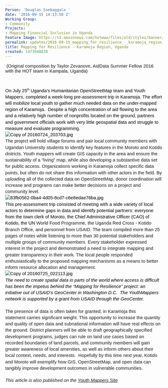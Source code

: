 ```yaml
---
Person: 'Douglas Ssebaggala '
date: '2016-09-15 14:13:58 Z'
Working Group:
- Community
Projects:
- Mapping Financial Inclusion in Uganda
Feature Image: https://s3.amazonaws.com/hotwww/files/old/styles/banner/public/10c518ac-197a-40c6-8e4b-0aca07b88829.jpg
permalink: updates/2016-09-15_mapping_for_resilience_-_karamoja_region_uganda
title: Mapping for Resilience - Karamoja Region, Uganda
created: 1473948838
---
```

<p>&nbsp;<span style="font-family: Arial; font-size: 14.6667px; font-variant: normal; font-weight: 400; white-space: pre-wrap; background-color: transparent;">(Original composition by Taylor Zevanove</span><span style="font-family: Arial; font-size: 14.6667px; font-variant: normal; font-weight: 400; white-space: pre-wrap; background-color: transparent;">, AidData Summer Fellow 2016 with the HOT team in Kampala, Uganda)</span></p><p>&nbsp;</p><p style="line-height: 1.38; margin-top: 0pt; margin-bottom: 0pt;" dir="ltr"><span style="font-size: 14.666666666666666px; font-family: Arial; color: #000000; background-color: transparent; font-weight: 400; font-style: normal; font-variant: normal; text-decoration: none; vertical-align: baseline; white-space: pre-wrap;">On July 25</span><span style="font-size: 8.799999999999999px; font-family: Arial; color: #000000; background-color: transparent; font-weight: 400; font-style: normal; font-variant: normal; text-decoration: none; vertical-align: super; white-space: pre-wrap;">th</span><span style="font-size: 14.666666666666666px; font-family: Arial; color: #000000; background-color: transparent; font-weight: 400; font-style: normal; font-variant: normal; text-decoration: none; vertical-align: baseline; white-space: pre-wrap;"> Uganda’s Humanitarian OpenStreetMap team and Youth Mappers, completed a week-long pre-assessment trip in Karamoja. The effort will mobilize local youth to gather much needed data on the under-mapped region of Karamoja. &nbsp;Despite a high concentration of aid flowing to the area and a relatively high number of nonprofits located on the ground, partners and government officials work with very little geospatial data and struggle to measure and evaluate programming.</span></p><p style="line-height: 1.38; margin-top: 0pt; margin-bottom: 0pt;" dir="ltr"><span style="font-size: 14.666666666666666px; font-family: Arial; color: #000000; background-color: transparent; font-weight: 400; font-style: normal; font-variant: normal; text-decoration: none; vertical-align: baseline; white-space: pre-wrap;"><img style="border: none; transform: rotate(0.00rad); -webkit-transform: rotate(0.00rad);" src="https://lh3.googleusercontent.com/oKW_8siqn1CR9bqBqftbsBCbrKKrG9V48F1wILrOMMZVV9GhSv8KFzlH9gmAU085yWqVt9aVQYGVo3h7F2BW24hSLq2s5fRMvjulyUlzZHOkRZoWi6DxZHtCUr78BOJrmwYusI-h" alt="Copy of 20160724_203703.jpg" style="width:624px;height:375px"></span></p><p style="line-height: 1.38; margin-top: 0pt; margin-bottom: 0pt;" dir="ltr"><span style="font-size: 14.6667px; font-family: Arial; font-weight: 400; font-style: normal; font-variant: normal; white-space: pre-wrap; background-color: transparent;">The project will hold village forums and pair local community members with Ugandan University students to identify key features in the Moroto and Kotido districts. Youth mappers will create GIS capacity in the area and ensure the sustainability of a “living” map, while also developing a substantive data set for public access. Organizations working in Karamoja collect specific data points, but often do not share this information with other actors in the field. By uploading all of the collected data on OpenStreetMap, donor coordination will increase and programs can make better decisions on a project and community level.</span></p><p style="line-height: 1.38; margin-top: 0pt; margin-bottom: 0pt;" dir="ltr"><span style="font-size: 14.666666666666666px; font-family: Arial; color: #000000; background-color: transparent; font-weight: 400; font-style: normal; font-variant: normal; text-decoration: none; vertical-align: baseline; white-space: pre-wrap;"><img style="border: none; transform: rotate(0.00rad); -webkit-transform: rotate(0.00rad);" src="https://lh4.googleusercontent.com/qBGsVhcyahykEcN4qujOy5RLKGN2P5lY5fWUrFI2xr90FXSQu5qMCuiObbrKm_FSEshbW8CSQpVxajEFH11A4equXBHOXG-XDkpR9VM2jDg8EuK0Asv4kejJ6I5q-HAKTyB9_9uG" alt="83fb0562-0ba4-4d05-8cd7-c6e8edae76ba.jpg" style="width:624px;height:375px"></span></p><p style="line-height: 1.38; margin-top: 0pt; margin-bottom: 0pt;" dir="ltr"><span style="font-size: 14.666666666666666px; font-family: Arial; color: #000000; background-color: transparent; font-weight: 400; font-style: normal; font-variant: normal; text-decoration: none; vertical-align: baseline; white-space: pre-wrap;">This pre-assessment trip consisted of meeting with a wide variety of local actors to determine gaps in data and identify potential partners: everyone from the town clerk of Moroto, the Chief Administrative Officer (CAO) of Kotido, the UN&nbsp;</span><span style="font-family: Arial; font-size: 14.6667px; font-style: normal; font-variant: normal; font-weight: normal; line-height: 20.24px; white-space: pre-wrap;">World Food Programme, </span><span style="font-family: Arial; font-size: 14.6667px; font-style: normal; font-variant: normal; font-weight: 400; white-space: pre-wrap; background-color: transparent;">the Uganda Red Cross - Kotido Branch Office, and personnel from USAID. The team compiled more than 25 pages of notes while listening to more than 30 potential stakeholders and multiple groups of community members. Every stakeholder expressed interest in the project and demonstrated a need to integrate mapping and greater transparency in their work. The local people responded enthusiastically to the proposed mapping mechanisms as a means to better inform resource allocation and management.</span></p><p style="line-height: 1.38; margin-top: 0pt; margin-bottom: 0pt;" dir="ltr"><span style="font-size: 14.666666666666666px; font-family: Arial; color: #000000; background-color: transparent; font-weight: 400; font-style: normal; font-variant: normal; text-decoration: none; vertical-align: baseline; white-space: pre-wrap;"><img style="border: none; transform: rotate(0.00rad); -webkit-transform: rotate(0.00rad);" src="https://lh6.googleusercontent.com/XrET6LW3kE6bfO4XHxcVTiVbzkb332qztxTntEbrrSxIV8LCTOR5ZKv1mt0GzHVNPbG6xrH36ce4GV6FKigQiL1xtQfCw8hVO6EQZKueai6we0nHlYL9DIMMI-QpsHciREMo3KUN" alt="Copy of 20160725_022113.jpg" style="width:624px;height:375px"></span></p><p style="line-height: 1.38; margin-top: 0pt; margin-bottom: 0pt;" dir="ltr"><em><span style="font-size: 14.6667px; font-family: Arial; color: #000000; font-weight: 400; font-variant: normal; text-decoration: none; vertical-align: baseline; white-space: pre-wrap; background-color: transparent;">The need to create spatial data in parts of the world where access is difficult has been the impetus behind the “Mapping for Resilience” project: an initiative out of USAID’s GeoCenter in Washington D.C. &nbsp;The YouthMappers network is supported by a grant from USAID through the GeoCenter.</span></em></p><p style="line-height: 1.38; margin-top: 0pt; margin-bottom: 0pt;" dir="ltr">&nbsp;</p><p style="line-height: 1.38; margin-top: 0pt; margin-bottom: 0pt;" dir="ltr"><span style="font-size: 14.6667px; font-family: Arial; font-weight: 400; font-style: normal; font-variant: normal; white-space: pre-wrap; background-color: transparent;">The presence of data is often taken for granted; in Karamoja this statement&nbsp;</span><span style="font-family: Arial; font-size: 14.6667px; font-style: normal; font-variant: normal; font-weight: 400; white-space: pre-wrap; background-color: transparent;">carries significant weight</span><span style="font-family: Arial; font-size: 14.6667px; font-style: normal; font-variant: normal; font-weight: 400; white-space: pre-wrap; background-color: transparent;">. This opportunity to increase the quantity and quality of open data and subnational information will have real effects on the ground. District planners will be able&nbsp;to draft geographically specified development programs, judges can rule on land use cases based on recorded boundaries of land parcels, and community members will </span><span id="docs-internal-guid-d09a8915-4c0f-1bc1-9927-33041a2ddac5" style="font-weight: normal;"><span style="font-size: 14.6667px; font-family: Arial; font-weight: 400; font-style: normal; font-variant: normal; white-space: pre-wrap; background-color: transparent;">gain greater awareness of local amenities, as well as inform others about their local context, needs, and interests</span></span><span style="font-family: Arial; font-size: 14.6667px; font-style: normal; font-variant: normal; font-weight: 400; white-space: pre-wrap; background-color: transparent;">. &nbsp;Hopefully by this time next year, Kotido and Moroto will exemplify how GIS, OpenStreetMap, and open data can tangibly improve development outcomes in vulnerable communities.</span></p><p style="line-height: 1.38; margin-top: 0pt; margin-bottom: 0pt;" dir="ltr">&nbsp;</p><p style="line-height: 1.38; margin-top: 0pt; margin-bottom: 0pt;" dir="ltr"><em><span style="font-family: Arial; font-size: 14.6667px; font-variant: normal; font-weight: 400; white-space: pre-wrap; background-color: transparent;">This article is also published on the <a href="http://www.youthmappers.org/single-post/2016/09/19/Not-taking-data-for-granted" target="_blank">Youth Mappers Site</a><br></span></em></p><p style="line-height: 1.38; margin-top: 0pt; margin-bottom: 0pt;" dir="ltr">&nbsp;</p>

